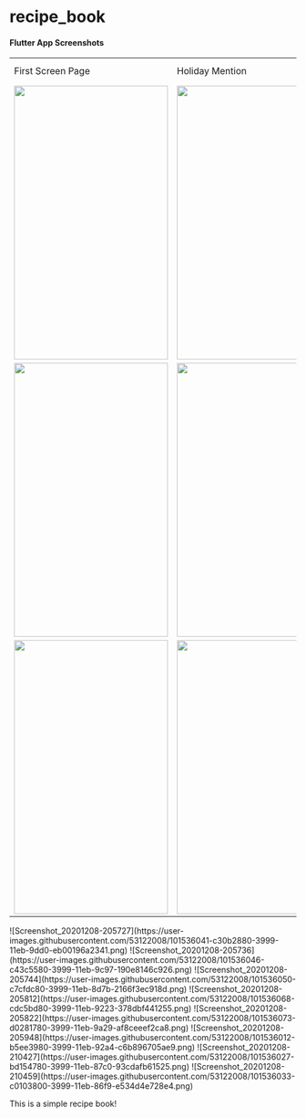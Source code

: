 # recipe_book
#### Flutter App Screenshots

<table>
  <tr>
    <td>First Screen Page</td>
     <td>Holiday Mention</td>
     <td>Present day in purple and selected day in pink</td>
  </tr>
  <tr>
    <td><img src="https://user-images.githubusercontent.com/53122008/101536041-c30b2880-3999-11eb-9dd0-eb00196a2341.png" width=270 height=480></td>
    <td><img src="https://user-images.githubusercontent.com/53122008/101536046-c43c5580-3999-11eb-9c97-190e8146c926.png" width=270 height=480></td>
    <td><img src="https://user-images.githubusercontent.com/53122008/101536050-c7cfdc80-3999-11eb-8d7b-2166f3ec918d.png" width=270 height=480></td>
  </tr>
  <tr>
    <td><img src="https://user-images.githubusercontent.com/53122008/101536068-cdc5bd80-3999-11eb-9223-378dbf441255.png" width=270 height=480></td>
    <td><img src="https://user-images.githubusercontent.com/53122008/101536073-d0281780-3999-11eb-9a29-af8ceeef2ca8.png" width=270 height=480></td>
    <td><img src="https://user-images.githubusercontent.com/53122008/101536012-b5ee3980-3999-11eb-92a4-c6b896705ae9.png" width=270 height=480></td>
  </tr>
  <tr>
    <td><img src="https://user-images.githubusercontent.com/53122008/101536027-bd154780-3999-11eb-87c0-93cdafb61525.png" width=270 height=480></td>
    <td><img src="https://user-images.githubusercontent.com/53122008/101536033-c0103800-3999-11eb-86f9-e534d4e728e4.png" width=270 height=480></td>
   
  </tr>
 </table>
![Screenshot_20201208-205727](https://user-images.githubusercontent.com/53122008/101536041-c30b2880-3999-11eb-9dd0-eb00196a2341.png)
![Screenshot_20201208-205736](https://user-images.githubusercontent.com/53122008/101536046-c43c5580-3999-11eb-9c97-190e8146c926.png)
![Screenshot_20201208-205744](https://user-images.githubusercontent.com/53122008/101536050-c7cfdc80-3999-11eb-8d7b-2166f3ec918d.png)
![Screenshot_20201208-205812](https://user-images.githubusercontent.com/53122008/101536068-cdc5bd80-3999-11eb-9223-378dbf441255.png)
![Screenshot_20201208-205822](https://user-images.githubusercontent.com/53122008/101536073-d0281780-3999-11eb-9a29-af8ceeef2ca8.png)
![Screenshot_20201208-205948](https://user-images.githubusercontent.com/53122008/101536012-b5ee3980-3999-11eb-92a4-c6b896705ae9.png)
![Screenshot_20201208-210427](https://user-images.githubusercontent.com/53122008/101536027-bd154780-3999-11eb-87c0-93cdafb61525.png)
![Screenshot_20201208-210459](https://user-images.githubusercontent.com/53122008/101536033-c0103800-3999-11eb-86f9-e534d4e728e4.png)


This is a simple recipe book!
